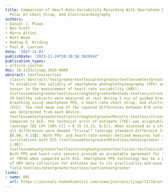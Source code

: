 ```yaml
---
title: Comparison of Heart-Rate-Variability Recording With Smartphone Photoplethysmography,
  Polar H7 Chest Strap, and Electrocardiography
authors:
- Daniel J. Plews
- Ben Scott
- Marco Altini
- Matt Wood
- Andrew E. Kilding
- Paul B. Laursen
date: '2017-11-01'
publishDate: '2023-11-24T10:38:58.382954Z'
publication_types:
- article-journal
doi: 10.1123/ijspp.2016-0668
abstract: textlesssection 
  class=\"abstract\"textgreatertextlessptextgreatertextlessemtextgreatertextlessstrongtextgreaterPurpose:textless/strongtextgreatertextless/emtextgreater
  To establish the validity of smartphone photoplethysmography (PPG) and heart-rate
  sensor in the measurement of heart-rate variability (HRV). 
  textlessemtextgreatertextlessstrongtextgreaterMethods:textless/strongtextgreatertextless/emtextgreater
  29 healthy subjects were measured at rest during 5 min of guided breathing and normal
  breathing using smartphone PPG, a heart-rate chest strap, and electrocardiography
  (ECG). The root mean sum of the squared differences between R–R intervals (rMSSD)
  was determined from each device. 
  textlessemtextgreatertextlessstrongtextgreaterResults:textless/strongtextgreatertextless/emtextgreater
  Compared to ECG, the technical error of estimate (TEE) was acceptable for all conditions
  (average TEE CV% [90% CI] = 6.35 [5.13; 8.5]). When assessed as a standardized difference,
  all differences were deemed “trivial” (average standard difference [90% CI] = 0.10
  [0.08; 0.13]). Both PPG- and heart-rate-sensor-derived measures had almost perfect
  correlations with ECG (textlessemtextgreaterRtextless/emtextgreater = 1.00 [0.99;
  1.00]). 
  textlessemtextgreatertextlessstrongtextgreaterConclusion:textless/strongtextgreatertextless/emtextgreater
  Both PPG and heart-rate sensors provide an acceptable agreement for the measurement
  of rMSSD when compared with ECG. Smartphone PPG technology may be a preferred method
  of HRV data collection for athletes due to its practicality and ease of use in the
  field.textless/ptextgreatertextless/sectiontextgreater
links:
- name: URL
  url: https://journals.humankinetics.com/view/journals/ijspp/12/10/article-p1324.xml
---
```

